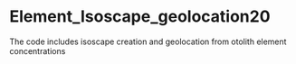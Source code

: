 # Element_Isoscape_geolocation20
The code includes isoscape creation and geolocation from otolith element concentrations
